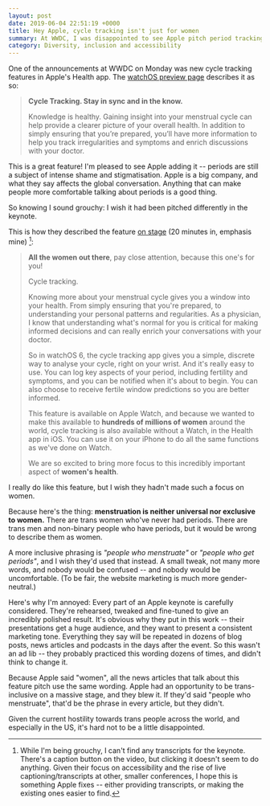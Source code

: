 ```yaml
---
layout: post
date: 2019-06-04 22:51:19 +0000
title: Hey Apple, cycle tracking isn't just for women
summary: At WWDC, I was disappointed to see Apple pitch period tracking exclusively towards women, and not in a more gender-inclusive way.
category: Diversity, inclusion and accessibility
---
```


One of the announcements at WWDC on Monday was new cycle tracking features in Apple's Health app.
The [watchOS preview page](https://www.apple.com/watchos/watchos-preview/) describes it as so:

> **Cycle Tracking. Stay in sync and in the know.**
>
> Knowledge is healthy. Gaining insight into your menstrual cycle can help provide a clearer picture of your overall health. In addition to simply ensuring that you’re prepared, you’ll have more information to help you track irregularities and symptoms and enrich discussions with your doctor.

This is a great feature!
I'm pleased to see Apple adding it -- periods are still a subject of intense shame and stigmatisation.
Apple is a big company, and what they say affects the global conversation.
Anything that can make people more comfortable talking about periods is a good thing.

So knowing I sound grouchy: I wish it had been pitched differently in the keynote.

This is how they described the feature [on stage](https://www.apple.com/apple-events/june-2019/) (20 minutes in, emphasis mine) [^1]:

> **All the women out there**, pay close attention, because this one's for you!
>
> Cycle tracking.
>
> Knowing more about your menstrual cycle gives you a window into your health.
> From simply ensuring that you're prepared, to understanding your personal patterns and regularities.
> As a physician, I know that understanding what's normal for you is critical for making informed decisions and can really enrich your conversations with your doctor.
>
> So in watchOS 6, the cycle tracking app gives you a simple, discrete way to analyse your cycle, right on your wrist.
> And it's really easy to use.
> You can log key aspects of your period, including fertility and symptoms, and you can be notified when it's about to begin.
> You can also choose to receive fertile window predictions so you are better informed.
>
> This feature is available on Apple Watch, and because we wanted to make this available to **hundreds of millions of women** around the world, cycle tracking is also available without a Watch, in the Health app in iOS.
> You can use it on your iPhone to do all the same functions as we've done on Watch.
>
> We are so excited to bring more focus to this incredibly important aspect of **women's health**.

I really do like this feature, but I wish they hadn't made such a focus on women.

Because here's the thing: **menstruation is neither universal nor exclusive to women.**
There are trans women who've never had periods.
There are trans men and non-binary people who have periods, but it would be wrong to describe them as women.

A more inclusive phrasing is *"people who menstruate"* or *"people who get periods"*, and I wish they'd used that instead.
A small tweak, not many more words, and nobody would be confused -- and nobody would be uncomfortable.
(To be fair, the website marketing is much more gender-neutral.)

Here's why I'm annoyed: Every part of an Apple keynote is carefully considered.
They're rehearsed, tweaked and fine-tuned to give an incredibly polished result.
It's obvious why they put in this work -- their presentations get a huge audience, and they want to present a consistent marketing tone.
Everything they say will be repeated in dozens of blog posts, news articles and podcasts in the days after the event.
So this wasn't an ad lib -- they probably practiced this wording dozens of times, and didn't think to change it.

Because Apple said "women", all the news articles that talk about this feature pitch use the same wording.
Apple had an opportunity to be trans-inclusive on a massive stage, and they blew it.
If they'd said "people who menstruate", that'd be the phrase in every article, but they didn't.

Given the current hostility towards trans people across the world, and especially in the US, it's hard not to be a little disappointed.

[^1]: While I'm being grouchy, I can't find any transcripts for the keynote. There's a caption button on the video, but clicking it doesn't seem to do anything. Given their focus on accessibility and the rise of live captioning/transcripts at other, smaller conferences, I hope this is something Apple fixes -- either providing transcripts, or making the existing ones easier to find.
